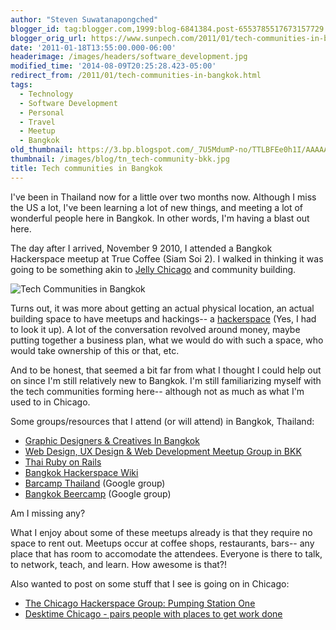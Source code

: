 ```yaml
---
author: "Steven Suwatanapongched"
blogger_id: tag:blogger.com,1999:blog-6841384.post-6553785517673157729
blogger_orig_url: https://www.sunpech.com/2011/01/tech-communities-in-bangkok.html
date: '2011-01-18T13:55:00.000-06:00'
headerimage: /images/headers/software_development.jpg
modified_time: '2014-08-09T20:25:28.423-05:00'
redirect_from: /2011/01/tech-communities-in-bangkok.html
tags:
  - Technology
  - Software Development
  - Personal
  - Travel
  - Meetup
  - Bangkok
old_thumbnail: https://3.bp.blogspot.com/_7U5MdumP-no/TTLBFEe0h1I/AAAAAAAAfNc/7bkqHeyGPcg/s800/IMG_20101109_195137.jpg
thumbnail: /images/blog/tn_tech-community-bkk.jpg
title: Tech communities in Bangkok
---
```



I've been in Thailand now for a little over two months now.  Although I miss the US a lot, I've been learning a lot of new things, and meeting a lot of wonderful people here in Bangkok.  In other words, I'm having a blast out here.

The day after I arrived, November 9 2010, I attended a Bangkok Hackerspace meetup at True Coffee (Siam Soi 2).  I walked in thinking it was going to be something akin to [Jelly Chicago](https://jellychicago.com/) and community building.

![Tech Communities in Bangkok](/images/blog/IMG_20101109_195137.jpg)

Turns out, it was more about getting an actual physical location, an actual building space to have meetups and hackings-- a [hackerspace](https://en.wikipedia.org/wiki/Hackerspace) (Yes, I had to look it up).  A lot of the conversation revolved around money, maybe putting together a business plan, what we would do with such a space, who would take ownership of this or that, etc.

And to be honest, that seemed a bit far from what I thought I could help out on since I'm still relatively new to Bangkok.  I'm still familiarizing myself with the tech communities forming here-- although not as much as what I'm used to in Chicago.

Some groups/resources that I attend (or will attend) in Bangkok, Thailand:

* [Graphic Designers &amp; Creatives In Bangkok](https://www.meetup.com/GraphicDesignersInBangkok/)
* [Web Design, UX Design &amp; Web Development Meetup Group in BKK](https://www.meetup.com/bkk-web/)
* [Thai Ruby on Rails](https://www.thairor.com/)
* [Bangkok Hackerspace Wiki](https://bkkspace.pbworks.com/w/page/32233520/Bangkok-Hackerspace-Wiki)
* [Barcamp Thailand](https://groups.google.com/group/barcamp-thailand) (Google group)
* [Bangkok Beercamp](https://groups.google.com/group/bangkok-beercamp) (Google group)


Am I missing any?

What I enjoy about some of these meetups already is that they require no space to rent out.  Meetups occur at coffee shops, restaurants, bars-- any place that has room to accomodate the attendees.  Everyone is there to talk, to network, teach, and learn.  How awesome is that?!

Also wanted to post on some stuff that I see is going on in Chicago:

* [The Chicago Hackerspace Group: Pumping Station One](https://www.meetup.com/PumpingStationOne/)
* [Desktime Chicago - pairs people with places to get work done](https://desktimeapp.com/)

